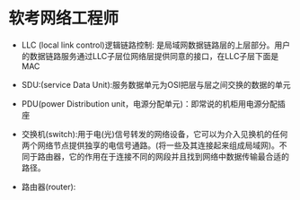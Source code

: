 # 软考网络工程师
* LLC (local link control)逻辑链路控制: 是局域网数据链路层的上层部分。用户的数据链路服务通过LLC子层位网络层提供同意的接口，在LLC子层下面是MAC

* SDU:(service Data Unit):服务数据单元为OSI把层与层之间交换的数据的单元
* PDU(power Distribution unit，电源分配单元)：即常说的机柜用电源分配插座

* 交换机(switch):用于电(光)信号转发的网络设备，它可以为介入见换机的任何两个网络节点提供独享的电信号通路。(将一些及其连接起来组成局域网)。不同于路由器，它的作用在于连接不同的网段并且找到网络中数据传输最合适的路径。
* 路由器(router):